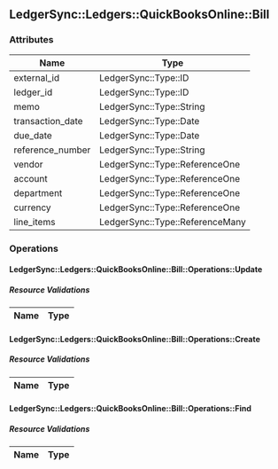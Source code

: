 ## LedgerSync::Ledgers::QuickBooksOnline::Bill

### Attributes

| Name | Type |
| ---- | ---- |
| external_id | LedgerSync::Type::ID |
| ledger_id | LedgerSync::Type::ID |
| memo | LedgerSync::Type::String |
| transaction_date | LedgerSync::Type::Date |
| due_date | LedgerSync::Type::Date |
| reference_number | LedgerSync::Type::String |
| vendor | LedgerSync::Type::ReferenceOne |
| account | LedgerSync::Type::ReferenceOne |
| department | LedgerSync::Type::ReferenceOne |
| currency | LedgerSync::Type::ReferenceOne |
| line_items | LedgerSync::Type::ReferenceMany |


### Operations

#### LedgerSync::Ledgers::QuickBooksOnline::Bill::Operations::Update

##### Resource Validations

| Name | Type |
| ---- | ---- |
#### LedgerSync::Ledgers::QuickBooksOnline::Bill::Operations::Create

##### Resource Validations

| Name | Type |
| ---- | ---- |
#### LedgerSync::Ledgers::QuickBooksOnline::Bill::Operations::Find

##### Resource Validations

| Name | Type |
| ---- | ---- |
